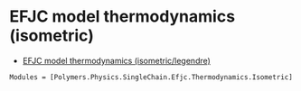 # EFJC model thermodynamics (isometric)

  * [EFJC model thermodynamics (isometric/legendre)](../../../../legendre)

```@autodocs
Modules = [Polymers.Physics.SingleChain.Efjc.Thermodynamics.Isometric]
```
